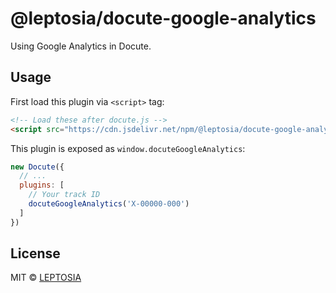 # @leptosia/docute-google-analytics

Using Google Analytics in Docute.

## Usage

First load this plugin via `<script>` tag:

```html
<!-- Load these after docute.js -->
<script src="https://cdn.jsdelivr.net/npm/@leptosia/docute-google-analytics@1/dist/index.min.js"></script>
```

This plugin is exposed as `window.docuteGoogleAnalytics`:

```js
new Docute({
  // ...
  plugins: [
    // Your track ID
    docuteGoogleAnalytics('X-00000-000')
  ]
})
```

## License

MIT &copy; [LEPTOSIA](https://leptosia.org)